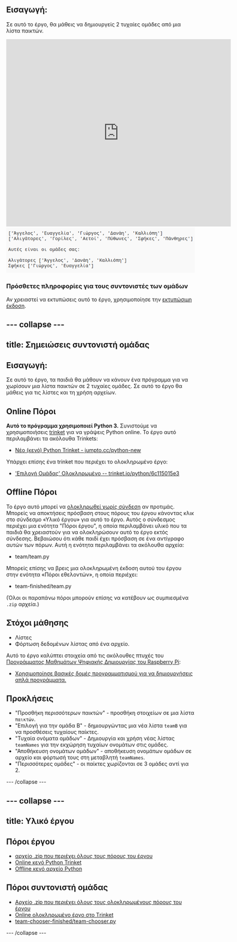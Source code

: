 ## Εισαγωγή:

Σε αυτό το έργο, θα μάθεις να δημιουργείς 2 τυχαίες ομάδες από μια λίστα παικτών.

<div class="trinket">
  <iframe src="https://trinket.io/embed/python/6c115015e3?outputOnly=true&start=result" width="600" height="500" frameborder="0" marginwidth="0" marginheight="0" allowfullscreen>
  </iframe>
  <img src="images/team-finished.png">
</div>

### Πρόσθετες πληροφορίες για τους συντονιστές των ομάδων

Αν χρειαστεί να εκτυπώσεις αυτό το έργο, χρησιμοποίησε την [εκτυπώσιμη έκδοση](https://projects.raspberrypi.org/el-GR/projects/team-chooser/print).

--- collapse ---
---
title: Σημειώσεις συντονιστή ομάδας
---
## Εισαγωγή:

Σε αυτό το έργο, τα παιδιά θα μάθουν να κάνουν ένα πρόγραμμα για να χωρίσουν μια λίστα παικτών σε 2 τυχαίες ομάδες. Σε αυτό το έργο θα μάθεις για τις λίστες και τη χρήση αρχείων.

## Online Πόροι

**Αυτό το πρόγραμμα χρησιμοποιεί Python 3.** Συνιστούμε να χρησιμοποιήσεις [trinket](https://trinket.io/) για να γράψεις Python online. Το έργο αυτό περιλαμβάνει τα ακόλουθα Trinkets:

* [Νέο (κενό) Python Trinket - jumpto.cc/python-new](http://jumpto.cc/python-new)

Υπάρχει επίσης ένα trinket που περιέχει το ολοκληρωμένο έργο:

* ['Επιλογή Ομάδας' Ολοκληρωμένο -- trinket.io/python/6c115015e3](https://trinket.io/python/6c115015e3)

## Offline Πόροι

Το έργο αυτό μπορεί να [ολοκληρωθεί χωρίς σύνδεση](https://www.codeclubprojects.org/en-GB/resources/python-working-offline/) αν προτιμάς. Μπορείς να αποκτήσεις πρόσβαση στους πόρους του έργου κάνοντας κλικ στο σύνδεσμο «Υλικό έργου» για αυτό το έργο. Αυτός ο σύνδεσμος περιέχει μια ενότητα "Πόροι έργου", η οποία περιλαμβάνει υλικό που τα παιδιά θα χρειαστούν για να ολοκληρώσουν αυτό το έργο εκτός σύνδεσης. Βεβαιώσου ότι κάθε παιδί έχει πρόσβαση σε ένα αντίγραφο αυτών των πόρων. Αυτή η ενότητα περιλαμβάνει τα ακόλουθα αρχεία:

* team/team.py

Μπορείς επίσης να βρεις μια ολοκληρωμένη έκδοση αυτού του έργου στην ενότητα «Πόροι εθελοντών», η οποία περιέχει:

* team-finished/team.py

(Όλοι οι παραπάνω πόροι μπορούν επίσης να κατέβουν ως συμπιεσμένα `.zip` αρχεία.)

## Στόχοι μάθησης

* Λίστες
* Φόρτωση δεδομένων λίστας από ένα αρχείο.

Αυτό το έργο καλύπτει στοιχεία από τις ακόλουθες πτυχές του [Προγράμματος Μαθημάτων Ψηφιακής Δημιουργίας του Raspberry Pi](http://rpf.io/curriculum):

* [Χρησιμοποίησε βασικές δομές προγραμματισμού για να δημιουργήσεις απλά προγράμματα.](https://www.raspberrypi.org/curriculum/programming/creator)

## Προκλήσεις

* "Προσθήκη περισσότερων παικτών" - προσθήκη στοιχείων σε μια λίστα `παικτών`.
* "Επιλογή για την ομάδα Β" - δημιουργώντας μια νέα λίστα `teamB` για να προσθέσεις τυχαίους παίκτες.
* "Τυχαία ονόματα ομάδων" - Δημιουργία και χρήση νέας λίστας `teamNames` για την εκχώρηση τυχαίων ονομάτων στις ομάδες.
* "Αποθήκευση ονομάτων ομάδων" - αποθήκευση ονομάτων ομάδων σε αρχείο και φόρτωσή τους στη μεταβλητή `teamNames`.
* "Περισσότερες ομάδες" - οι παίκτες χωρίζονται σε 3 ομάδες αντί για 2.

--- /collapse ---

--- collapse ---
---
title: Υλικό έργου
---
## Πόροι έργου

* [αρχείο .zip που περιέχει όλους τους πόρους του έργου](resources/team-chooser-project-resources.zip)
* [Online κενό Python Trinket](http://jumpto.cc/python-new)
* [Offline κενό αρχείο Python](resources/new-new.py)

## Πόροι συντονιστή ομάδας

* [Αρχείο .zip που περιέχει όλους τους ολοκληρωμένους πόρους του έργου](resources/team-chooser-volunteer-resources.zip)
* [Online ολοκληρωμένο έργο στο Τrinket](https://trinket.io/python/6c115015e3)
* [team-chooser-finished/team-chooser.py](resources/team-chooser-finished-team-chooser.py)

--- /collapse ---